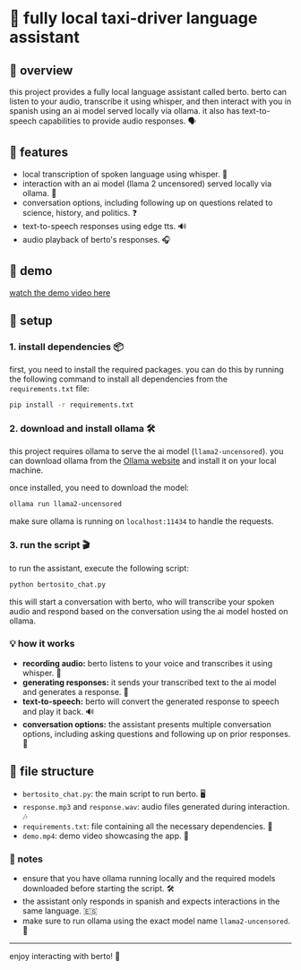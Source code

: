 # 🚖 fully local taxi-driver language assistant

## 📝 overview

this project provides a fully local language assistant called berto. berto can listen to your audio, transcribe it using whisper, and then interact with you in spanish using an ai model served locally via ollama. it also has text-to-speech capabilities to provide audio responses. 🗣️

## 🌟 features

- local transcription of spoken language using whisper. 🎤
- interaction with an ai model (llama 2 uncensored) served locally via ollama. 🦙
- conversation options, including following up on questions related to science, history, and politics. ❓
- text-to-speech responses using edge tts. 🔊
- audio playback of berto's responses. 🎧

## 🎥 demo

[watch the demo video here](./demo.mp4)

## 🚀 setup

### 1. install dependencies 📦

first, you need to install the required packages. you can do this by running the following command to install all dependencies from the `requirements.txt` file:

```bash
pip install -r requirements.txt
```

### 2. download and install ollama 🛠️

this project requires ollama to serve the ai model (`llama2-uncensored`). you can download ollama from the [Ollama website](https://ollama.com/) and install it on your local machine.

once installed, you need to download the model:

```bash
ollama run llama2-uncensored
```

make sure ollama is running on `localhost:11434` to handle the requests.

### 3. run the script 🎬

to run the assistant, execute the following script:

```bash
python bertosito_chat.py
```

this will start a conversation with berto, who will transcribe your spoken audio and respond based on the conversation using the ai model hosted on ollama.

### 💡 how it works

- **recording audio:** berto listens to your voice and transcribes it using whisper. 🎤
- **generating responses:** it sends your transcribed text to the ai model and generates a response. 💬
- **text-to-speech:** berto will convert the generated response to speech and play it back. 🔊
- **conversation options:** the assistant presents multiple conversation options, including asking questions and following up on prior responses. 🤔

## 📂 file structure

- `bertosito_chat.py`: the main script to run berto. 🖥️
- `response.mp3` and `response.wav`: audio files generated during interaction. 🎶
- `requirements.txt`: file containing all the necessary dependencies. 📜
- `demo.mp4`: demo video showcasing the app. 🎥

### 📝 notes

- ensure that you have ollama running locally and the required models downloaded before starting the script. 🛠️
- the assistant only responds in spanish and expects interactions in the same language. 🇪🇸
- make sure to run ollama using the exact model name `llama2-uncensored`. 🦙

---

enjoy interacting with berto! 🎉
